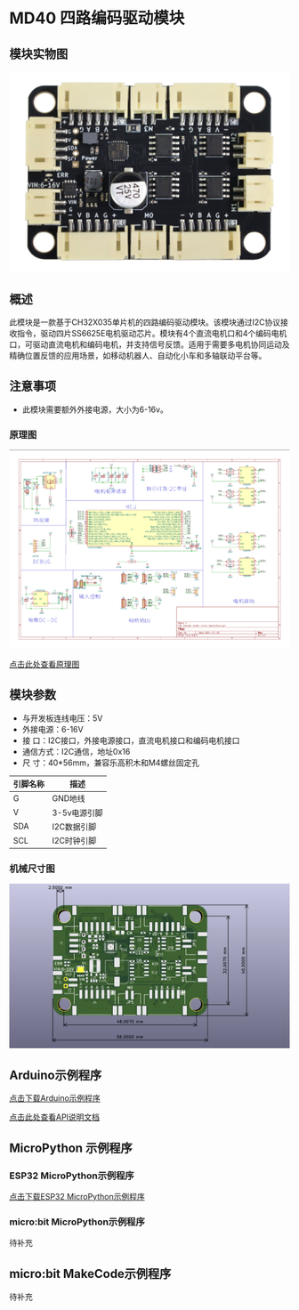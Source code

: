 # MD40 四路编码驱动模块

## 模块实物图

![模块实物图](picture/md40.png)

## 概述

此模块是一款基于CH32X035单片机的四路编码驱动模块。该模块通过I2C协议接收指令，驱动四片SS6625E电机驱动芯片。模块有4个直流电机口和4个编码电机口，可驱动直流电机和编码电机，并支持信号反馈。适用于需要多电机协同运动及精确位置反馈的应用场景，如移动机器人、自动化小车和多轴联动平台等。

## 注意事项

- 此模块需要额外外接电源，大小为6-16v。

### 原理图

![原理图](picture/schematic_diagram.png)

<a href="zh-cn/ph2.0_sensors/actuators/md40/encoder-motor-driver-board.pdf" target="_blank">点击此处查看原理图</a>

## 模块参数

- 与开发板连线电压：5V
- 外接电源：6-16V
- 接 口：I2C接口，外接电源接口，直流电机接口和编码电机接口
- 通信方式：I2C通信，地址0x16
- 尺 寸：40*56mm，兼容乐高积木和M4螺丝固定孔

| 引脚名称  | 描述         |
| -------- | ------------ |
| G        | GND地线       |
| V        | 3-5v电源引脚  |
| SDA      | I2C数据引脚   |
| SCL      | I2C时钟引脚   |

### 机械尺寸图

![dimension_drawing](picture/dimension_drawing.png)

## Arduino示例程序

<a href="https://gh-proxy.com/https://github.com/emakefun-arduino-library/em_md40/archive/refs/tags/v1.0.0.zip" download>点击下载Arduino示例程序</a>

<a href="https://emakefun-arduino-library.github.io/em_md40/html/zh-CN/classem_1_1_md40.html" target="_blank">点击此处查看API说明文档</a>

## MicroPython 示例程序

### ESP32 MicroPython示例程序

<a href="https://gh-proxy.com/https://github.com/emakefun-micropython-lib/em_mpy_md40/archive/refs/tags/v1.0.2.zip" download>点击下载ESP32 MicroPython示例程序</a>

### micro:bit MicroPython示例程序

待补充

## micro:bit MakeCode示例程序

待补充
